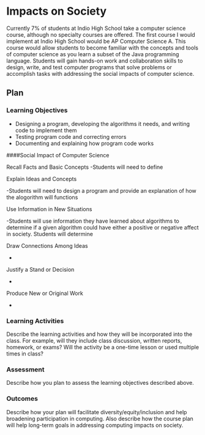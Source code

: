 # Impacts on Society

Currently 7% of students at Indio High School take a computer science course, although no specialty courses are offered.  The first course I would implement at Indio High School would be AP Computer Science A.  This course would allow students to become familiar with the concepts and tools of computer science as you learn a subset of the Java programming language.  Students will gain hands-on work and collaboration skills to design, write, and test computer programs that solve problems or accomplish tasks with addressing the social impacts of computer science.  



## Plan

### Learning Objectives

- Designing a program, developing the algorithms it needs, and writing code to implement them
- Testing program code and correcting errors
- Documenting and explaining how program code works

####Social Impact of Computer Science

Recall Facts and Basic Concepts
-Students will need to define 

Explain Ideas and Concepts

-Students will need to design a program and provide an explanation of how the alogorithm will functions 

Use Information in New Situations

-Students will use information they have learned about algorithms to determine if a given algorithm could have either a positive or negative affect in society. Students will determine 

Draw Connections Among Ideas

-

Justify a Stand or Decision

-

Produce New or Original Work 

-


### Learning Activities

Describe the learning activities and how they will be incorporated into the class. For example, will they include class discussion, written reports, homework, or exams? Will the activity be a one-time lesson or used multiple times in class?

### Assessment

Describe how you plan to assess the learning objectives described above.

### Outcomes

Describe how your plan will facilitate diversity/equity/inclusion and help broadening participation in computing. Also describe how the course plan will help long-term goals in addressing computing impacts on society.
